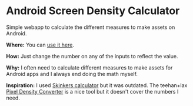Android Screen Density Calculator
=================================

Simple webapp to calculate the different measures to make assets on Android.

**Where:** You can [use it here](http://jiserra.github.io/android-screen-density-calculator/calculator.html).

**How:** Just change the number on any of the inputs to reflect the value.

**Why:** I often need to calculate different measures to make assets for Android apps and I always end doing the math myself.

**Inspiration:** I used [Skinkers calculator](http://www.skinkers.com/2011/04/08/android-density-pixel-dp-pixel-px-calculator/) but it was outdated. The teehan+lax [Pixel Density Converter](http://www.teehanlax.com/tools/density/) is a nice tool but it doesn't cover the numbers I need.
